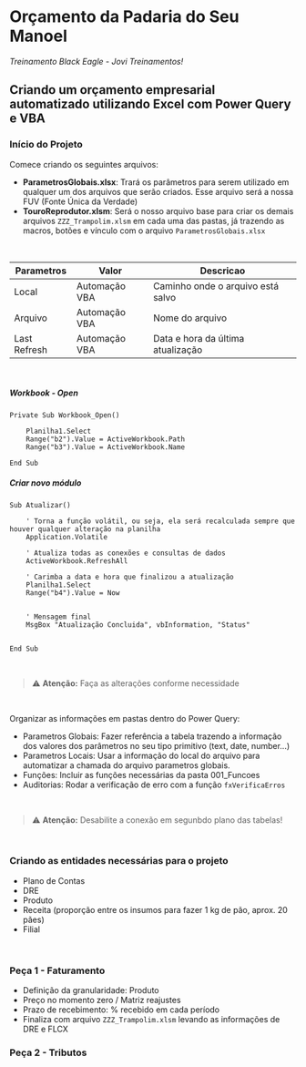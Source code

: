 # Orçamento da Padaria do Seu Manoel
*Treinamento Black Eagle - Jovi Treinamentos!*

## Criando um orçamento empresarial automatizado utilizando Excel com Power Query e VBA

### Início do Projeto

Comece criando os seguintes arquivos:
- **ParametrosGlobais.xlsx**: Trará os parâmetros para serem utilizado em qualquer um dos arquivos que serão criados. Esse arquivo será a nossa FUV (Fonte Única da Verdade)
- **TouroReprodutor.xlsm**: Será o nosso arquivo base para criar os demais arquivos `ZZZ_Trampolim.xlsm` em cada uma das pastas, já trazendo as macros, botões e vínculo com o arquivo `ParametrosGlobais.xlsx`

<br>

| Parametros | Valor | Descricao
| ----------- | ----------- | ----------- | 
| Local | Automação VBA | Caminho onde o arquivo está salvo
| Arquivo | Automação VBA | Nome do arquivo
| Last Refresh | Automação VBA | Data e hora da última atualização

<br>

##### Workbook - Open
```
Private Sub Workbook_Open()

    Planilha1.Select
    Range("b2").Value = ActiveWorkbook.Path
    Range("b3").Value = ActiveWorkbook.Name

End Sub
```


##### Criar novo módulo
```
Sub Atualizar()

    ' Torna a função volátil, ou seja, ela será recalculada sempre que houver qualquer alteração na planilha
    Application.Volatile
    
    ' Atualiza todas as conexões e consultas de dados
    ActiveWorkbook.RefreshAll
    
    ' Carimba a data e hora que finalizou a atualização
    Planilha1.Select
    Range("b4").Value = Now

    
    ' Mensagem final
    MsgBox "Atualização Concluida", vbInformation, "Status"


End Sub
```
<br>

> :warning: **Atenção:** Faça as alterações conforme necessidade

<br>

Organizar as informações em pastas dentro do Power Query:
- Parametros Globais: Fazer referência a tabela trazendo a informação dos valores dos parâmetros no seu tipo primitivo (text, date, number...)
- Parametros Locais: Usar a informação do local do arquivo para automatizar a chamada do arquivo parametros globais.
- Funções: Incluir as funções necessárias da pasta 001_Funcoes
- Auditorias: Rodar a verificação de erro com a função `fxVerificaErros`

<br>

> :warning: **Atenção:** Desabilite a conexão em segunbdo plano das tabelas!

<br>

### Criando as entidades necessárias para o projeto
- Plano de Contas
- DRE
- Produto
- Receita (proporção entre os insumos para fazer 1 kg de pão, aprox. 20 pães)
- Filial

<br>

### Peça 1 - Faturamento
- Definição da granularidade: Produto
- Preço no momento zero / Matriz reajustes
- Prazo de recebimento: % recebido em cada período
- Finaliza com arquivo `ZZZ_Trampolim.xlsm` levando as informações de DRE e FLCX

### Peça 2 - Tributos
